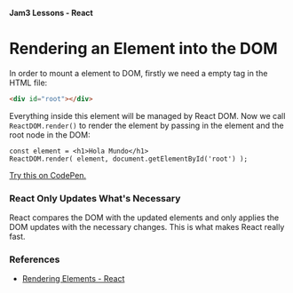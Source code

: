 **Jam3 Lessons - React**

# Rendering an Element into the DOM

In order to mount a element to DOM, firstly we need a empty tag in the HTML file:

```HTML
<div id="root"></div>
```

Everything inside this element will be managed by React DOM.
Now we call `ReactDOM.render()` to render the element by passing in the element and the root node in the DOM:

```JSX
const element = <h1>Hola Mundo</h1>
ReactDOM.render( element, document.getElementById('root') );
```

[Try this on CodePen.](http://codepen.io/gaearon/pen/rrpgNB?editors=1010)

### React Only Updates What's Necessary 

React compares the DOM with the updated elements and only applies the DOM updates with the necessary changes. This is what makes React really fast.


### References

- [Rendering Elements - React](https://facebook.github.io/react/docs/rendering-elements.html)
